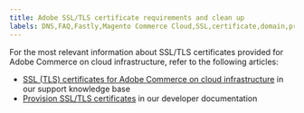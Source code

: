 ```yaml
---
title: Adobe SSL/TLS certificate requirements and clean up
labels: DNS,FAQ,Fastly,Magento Commerce Cloud,SSL,certificate,domain,production,staging,Adobe Commerce,cloud infrastructure,Pro,Starter
---
```


For the most relevant information about SSL/TLS certificates provided for Adobe Commerce on cloud infrastructure, refer to the following articles:

* [SSL (TLS) certificates for Adobe Commerce on cloud infrastructure](https://support.magento.com/hc/en-us/articles/360048061192-SSL-TLS-certificates-for-Magento-Commerce-Cloud-FAQ) in our support knowledge base 
* [Provision SSL/TLS certificates](https://devdocs.magento.com/cloud/cdn/configure-fastly.html#provision-ssltls-certificates) in our developer documentation
